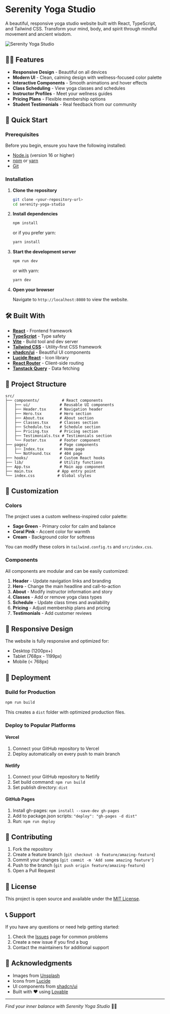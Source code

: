 
# Serenity Yoga Studio

A beautiful, responsive yoga studio website built with React, TypeScript, and Tailwind CSS. Transform your mind, body, and spirit through mindful movement and ancient wisdom.

![Serenity Yoga Studio](https://images.unsplash.com/photo-1649972904349-6e44c42644a7?auto=format&fit=crop&w=1200&h=600)

## 🧘‍♀️ Features

- **Responsive Design** - Beautiful on all devices
- **Modern UI** - Clean, calming design with wellness-focused color palette
- **Interactive Components** - Smooth animations and hover effects
- **Class Scheduling** - View yoga classes and schedules
- **Instructor Profiles** - Meet your wellness guides
- **Pricing Plans** - Flexible membership options
- **Student Testimonials** - Real feedback from our community

## 🚀 Quick Start

### Prerequisites

Before you begin, ensure you have the following installed:
- [Node.js](https://nodejs.org/) (version 16 or higher)
- [npm](https://www.npmjs.com/) or [yarn](https://yarnpkg.com/)
- [Git](https://git-scm.com/)

### Installation

1. **Clone the repository**
   ```bash
   git clone <your-repository-url>
   cd serenity-yoga-studio
   ```

2. **Install dependencies**
   ```bash
   npm install
   ```
   or if you prefer yarn:
   ```bash
   yarn install
   ```

3. **Start the development server**
   ```bash
   npm run dev
   ```
   or with yarn:
   ```bash
   yarn dev
   ```

4. **Open your browser**
   
   Navigate to `http://localhost:8080` to view the website.

## 🛠️ Built With

- **[React](https://reactjs.org/)** - Frontend framework
- **[TypeScript](https://www.typescriptlang.org/)** - Type safety
- **[Vite](https://vitejs.dev/)** - Build tool and dev server
- **[Tailwind CSS](https://tailwindcss.com/)** - Utility-first CSS framework
- **[shadcn/ui](https://ui.shadcn.com/)** - Beautiful UI components
- **[Lucide React](https://lucide.dev/)** - Icon library
- **[React Router](https://reactrouter.com/)** - Client-side routing
- **[Tanstack Query](https://tanstack.com/query)** - Data fetching

## 📁 Project Structure

```
src/
├── components/          # React components
│   ├── ui/             # Reusable UI components
│   ├── Header.tsx      # Navigation header
│   ├── Hero.tsx        # Hero section
│   ├── About.tsx       # About section
│   ├── Classes.tsx     # Classes section
│   ├── Schedule.tsx    # Schedule section
│   ├── Pricing.tsx     # Pricing section
│   ├── Testimonials.tsx # Testimonials section
│   └── Footer.tsx      # Footer component
├── pages/              # Page components
│   ├── Index.tsx       # Home page
│   └── NotFound.tsx    # 404 page
├── hooks/              # Custom React hooks
├── lib/                # Utility functions
├── App.tsx             # Main app component
├── main.tsx           # App entry point
└── index.css          # Global styles
```

## 🎨 Customization

### Colors

The project uses a custom wellness-inspired color palette:

- **Sage Green** - Primary color for calm and balance
- **Coral Pink** - Accent color for warmth
- **Cream** - Background color for softness

You can modify these colors in `tailwind.config.ts` and `src/index.css`.

### Components

All components are modular and can be easily customized:

1. **Header** - Update navigation links and branding
2. **Hero** - Change the main headline and call-to-action
3. **About** - Modify instructor information and story
4. **Classes** - Add or remove yoga class types
5. **Schedule** - Update class times and availability
6. **Pricing** - Adjust membership plans and pricing
7. **Testimonials** - Add customer reviews

## 📱 Responsive Design

The website is fully responsive and optimized for:
- Desktop (1200px+)
- Tablet (768px - 1199px)
- Mobile (< 768px)

## 🚀 Deployment

### Build for Production

```bash
npm run build
```

This creates a `dist` folder with optimized production files.

### Deploy to Popular Platforms

#### Vercel
1. Connect your GitHub repository to Vercel
2. Deploy automatically on every push to main branch

#### Netlify
1. Connect your GitHub repository to Netlify
2. Set build command: `npm run build`
3. Set publish directory: `dist`

#### GitHub Pages
1. Install gh-pages: `npm install --save-dev gh-pages`
2. Add to package.json scripts: `"deploy": "gh-pages -d dist"`
3. Run: `npm run deploy`

## 🤝 Contributing

1. Fork the repository
2. Create a feature branch (`git checkout -b feature/amazing-feature`)
3. Commit your changes (`git commit -m 'Add some amazing feature'`)
4. Push to the branch (`git push origin feature/amazing-feature`)
5. Open a Pull Request

## 📄 License

This project is open source and available under the [MIT License](LICENSE).

## 📞 Support

If you have any questions or need help getting started:

1. Check the [Issues](../../issues) page for common problems
2. Create a new issue if you find a bug
3. Contact the maintainers for additional support

## 🙏 Acknowledgments

- Images from [Unsplash](https://unsplash.com/)
- Icons from [Lucide](https://lucide.dev/)
- UI components from [shadcn/ui](https://ui.shadcn.com/)
- Built with ❤️ using [Lovable](https://lovable.dev/)

---

*Find your inner balance with Serenity Yoga Studio* 🧘‍♀️
